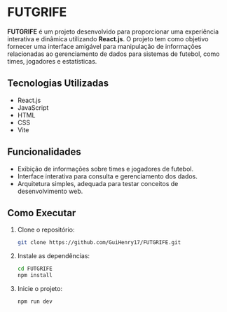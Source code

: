 # FUTGRIFE

**FUTGRIFE** é um projeto desenvolvido para proporcionar uma experiência interativa e dinâmica utilizando **React.js**. O projeto tem como objetivo fornecer uma interface amigável para manipulação de informações relacionadas ao gerenciamento de dados para sistemas de futebol, como times, jogadores e estatísticas.

## Tecnologias Utilizadas

- React.js
- JavaScript
- HTML
- CSS
- Vite

## Funcionalidades

- Exibição de informações sobre times e jogadores de futebol.
- Interface interativa para consulta e gerenciamento dos dados.
- Arquitetura simples, adequada para testar conceitos de desenvolvimento web.

## Como Executar

1. Clone o repositório:
   ```sh
   git clone https://github.com/GuiHenry17/FUTGRIFE.git
   ```

2. Instale as dependências:
   ```sh
   cd FUTGRIFE
   npm install
   ```

3. Inicie o projeto:
   ```sh
   npm run dev
   ```
